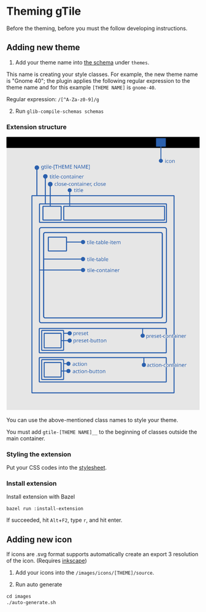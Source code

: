 # Theming gTile

Before the theming, before you must the follow developing instructions.

## Adding new theme

1. Add your theme name into [the schema](/schemas/org.gnome.shell.extensions.gtile.gschema.xml) under `themes`.


This name is creating your style classes. For example, the new theme name is "Gnome 40"; the plugin applies the following regular expression to the theme name and for this example `[THEME NAME]` is `gnome-40`.

Regular expression: `/[^A-Za-z0-9]/g`
 
2. Run `glib-compile-schemas schemas`

### Extension structure

![Anatomy](./images/anatomy.svg)

You can use the above-mentioned class names to style your theme.

You must add `gtile-[THEME NAME]__` to the beginning of classes outside the main container.

### Styling the extension

Put your CSS codes into the [stylesheet](./stylesheet.css).

### Install extension

Install extension with Bazel

```shell
bazel run :install-extension
```

If succeeded, hit `Alt`+`F2`, type `r`, and hit enter.

## Adding new icon

If icons are .svg format supports automatically create an export 3 resolution of the icon. (Requires [inkscape](https://inkscape.org/))

1. Add your icons into the `/images/icons/[THEME]/source`.

2. Run auto generate

  ```shell
  cd images
  ./auto-generate.sh
  ```
